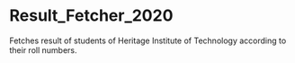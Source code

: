 # Result_Fetcher_2020

Fetches result of students of Heritage Institute of Technology according to their roll numbers.
